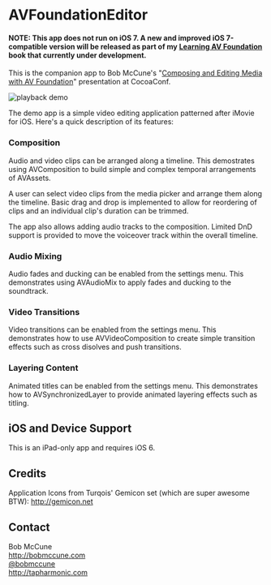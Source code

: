 # AVFoundationEditor

#### NOTE: This app does not run on iOS 7.  A new and improved iOS 7-compatible version will be released as part of my <a href="http://www.bobmccune.com/2013/11/08/learning-av-foundation-book-in-development/">Learning AV Foundation</a> book that currently under development.

This is the companion app to Bob McCune's "<a href="http://www.slideshare.net/bobmccune/composing-and-editing-media-with-av-foundation">Composing and Editing Media with AV Foundation</a>" presentation at CocoaConf.

![playback demo](https://raw.github.com/tapharmonic/AVFoundationEditor/master/ScreenShots/AVFoundationEditor.jpg)

The demo app is a simple video editing application patterned after iMovie for iOS.  Here's a quick description of its features:

### Composition ###
Audio and video clips can be arranged along a timeline.  This demostrates using AVComposition to build simple and complex temporal arrangements of AVAssets.

A user can select video clips from the media picker and arrange them along the timeline.  Basic drag and drop is implemented to allow for reordering of clips and an individual clip's duration can be trimmed.

The app also allows adding audio tracks to the composition.  Limited DnD support is provided to move the voiceover track within the overall timeline.

### Audio Mixing ###
Audio fades and ducking can be enabled from the settings menu.  This demonstrates using AVAudioMix to apply fades and ducking to the soundtrack.

### Video Transitions ###
Video transitions can be enabled from the settings menu.  This demonstrates how to use AVVideoComposition to create simple transition effects such as cross disolves and push transitions.

### Layering Content ###
Animated titles can be enabled from the settings menu.  This demonstrates how to AVSynchronizedLayer to provide animated layering effects such as titling.


## iOS and Device Support ##
This is an iPad-only app and requires iOS 6.

## Credits ##
Application Icons from Turqois' Gemicon set (which are super awesome BTW):
<a href=“http://gemicon.net”>http://gemicon.net</a>


## Contact ##

Bob McCune<br/>
http://bobmccune.com<br/>
<a href="https://twitter.com/bobmccune">@bobmccune</a><br/>
http://tapharmonic.com<br/>
